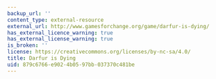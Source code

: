 ```yaml
---
backup_url: ''
content_type: external-resource
external_url: http://www.gamesforchange.org/game/darfur-is-dying/
has_external_licence_warning: true
has_external_license_warning: true
is_broken: ''
license: https://creativecommons.org/licenses/by-nc-sa/4.0/
title: Darfur is Dying
uid: 879c6766-e902-4b05-97bb-037370c481be
---
```

